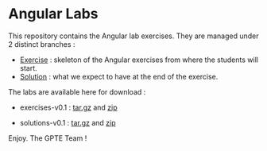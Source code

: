 # Angular Labs

This repository contains the Angular lab exercises. They are managed under 2 distinct branches : 

* [Exercise](https://github.com/gpe-mw-training/angular-labs/tree/exercise) : skeleton of the Angular exercises from where the students will start.
* [Solution](https://github.com/gpe-mw-training/angular-labs/tree/solution) : what we expect to have at the end of the exercise.

The labs are available here for download : 

* exercises-v0.1 : [tar.gz](https://github.com/gpe-mw-training/angular-labs/archive/v0.1-exercise.tar.gz) and [zip](https://github.com/gpe-mw-training/angular-labs/archive/v0.1-exercise.zip)

* solutions-v0.1 : [tar.gz](https://github.com/gpe-mw-training/angular-labs/archive/v0.1-solution.tar.gz) and [zip](https://github.com/gpe-mw-training/angular-labs/archive/v0.1-solution.zip)

Enjoy. The GPTE Team !
